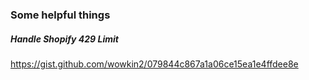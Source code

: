 
### Some helpful things
##### Handle Shopify 429 Limit
https://gist.github.com/wowkin2/079844c867a1a06ce15ea1e4ffdee8e